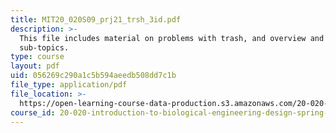 ```yaml
---
title: MIT20_020S09_prj21_trsh_3id.pdf
description: >-
  This file includes material on problems with trash, and overview and goals for
  sub-topics. 
type: course
layout: pdf
uid: 056269c290a1c5b594aeedb508dd7c1b
file_type: application/pdf
file_location: >-
  https://open-learning-course-data-production.s3.amazonaws.com/20-020-introduction-to-biological-engineering-design-spring-2009/056269c290a1c5b594aeedb508dd7c1b_MIT20_020S09_prj21_trsh_3id.pdf
course_id: 20-020-introduction-to-biological-engineering-design-spring-2009
---
```

